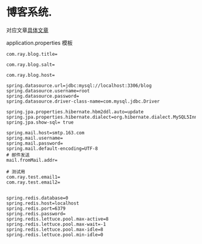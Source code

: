 # 博客系统.

对应文章[具体文章](https://github.com/xiaoyueguang/blog/blob/master/7.%E8%BF%90%E7%94%A8Spring%E5%AE%9E%E7%8E%B0%E5%8D%9A%E5%AE%A2.md)

application.properties 模板

```
com.ray.blog.title=

com.ray.blog.salt=

com.ray.blog.host=

spring.datasource.url=jdbc:mysql://localhost:3306/blog
spring.datasource.username=root
spring.datasource.password=
spring.datasource.driver-class-name=com.mysql.jdbc.Driver

spring.jpa.properties.hibernate.hbm2ddl.auto=update
spring.jpa.properties.hibernate.dialect=org.hibernate.dialect.MySQL5InnoDBDialect
spring.jpa.show-sql= true

spring.mail.host=smtp.163.com
spring.mail.username=
spring.mail.password=
spring.mail.default-encoding=UTF-8
# 邮件发送
mail.fromMail.addr=

# 测试用
com.ray.test.email1=
com.ray.test.email2=


spring.redis.database=0  
spring.redis.host=localhost
spring.redis.port=6379  
spring.redis.password=
spring.redis.lettuce.pool.max-active=8
spring.redis.lettuce.pool.max-wait=-1
spring.redis.lettuce.pool.max-idle=8
spring.redis.lettuce.pool.min-idle=0
```
